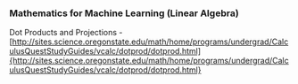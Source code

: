 ### Mathematics for Machine Learning (Linear Algebra)
Dot Products and Projections - [http://sites.science.oregonstate.edu/math/home/programs/undergrad/CalculusQuestStudyGuides/vcalc/dotprod/dotprod.html]{http://sites.science.oregonstate.edu/math/home/programs/undergrad/CalculusQuestStudyGuides/vcalc/dotprod/dotprod.html}
